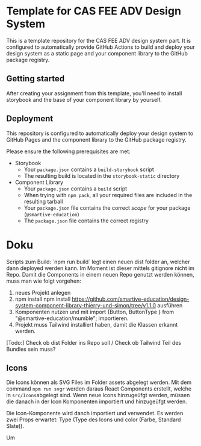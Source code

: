 # Template for CAS FEE ADV Design System

This is a template repository for the CAS FEE ADV design system part.
It is configured to automatically provide GitHub Actions to build and deploy
your design system as a static page and your component library to the
GitHub package registry.

## Getting started

After creating your assignment from this template, you'll need to install
storybook and the base of your component library by yourself.

## Deployment

This repository is configured to automatically deploy your design system
to GitHub Pages and the component library to the GitHub package registry.

Please ensure the following prerequisites are met:

- Storybook
  - Your `package.json` contains a `build-storybook` script
  - The resulting build is located in the `storybook-static` directory
- Component Library
  - Your `package.json` contains a `build` script
  - When trying with `npm pack`, all your required files are included in the resulting tarball
  - Your `package.json` file contains the correct _scope_ for your package (`@smartive-education`)
  - The `package.json` file contains the correct registry

# Doku

Scripts zum Build:
´npm run build´ legt einen neuen dist folder an, welcher dann deployed werden kann. Im Moment ist dieser mittels gitignore nicht im Repo. Damit die Components in einem neuen Repo genutzt werden können, muss man wie folgt vorgehen:

1. neues Projekt anlegen
2. npm install npm install https://github.com/smartive-education/design-system-component-library-thierry-und-simon/tree/v1.1.0 ausführen
3. Komponenten nutzen und mit import {Button, ButtonType } from "@smartive-education/mumble"; importieren.
4. Projekt muss Tailwind installiert haben, damit die Klassen erkannt werden.

[Todo:] Check ob dist Folder ins Repo soll / Check ob Tailwind Teil des Bundles sein muss?

## Icons

Die Icons können als SVG Files im Folder assets abgelegt werden. Mit dem command `npm run svgr` werden daraus React Components erstellt, welche in `src/Icons`abgelegt sind. Wenn neue Icons hinzugeüfgt werden, müssen die danach in der Icon Komponenten importiert und hinzugeüfgt werden.

Die Icon-Komponente wird danch importiert und verwendet. Es werden zwei Props erwartet: Type (Type des Icons und color (Farbe, Standard Slate)).

Um
